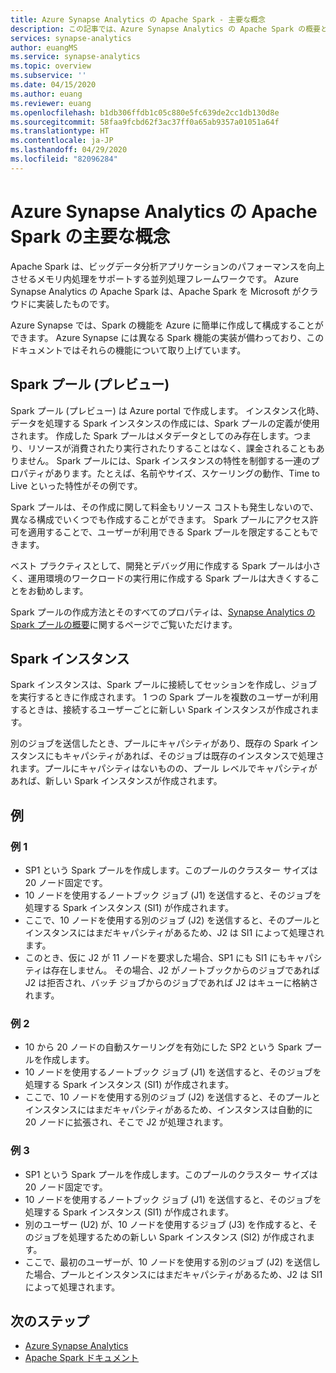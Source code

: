 ```yaml
---
title: Azure Synapse Analytics の Apache Spark - 主要な概念
description: この記事では、Azure Synapse Analytics の Apache Spark の概要と、さまざまな概念について説明します。
services: synapse-analytics
author: euangMS
ms.service: synapse-analytics
ms.topic: overview
ms.subservice: ''
ms.date: 04/15/2020
ms.author: euang
ms.reviewer: euang
ms.openlocfilehash: b1db306ffdb1c05c880e5fc639de2cc1db130d8e
ms.sourcegitcommit: 58faa9fcbd62f3ac37ff0a65ab9357a01051a64f
ms.translationtype: HT
ms.contentlocale: ja-JP
ms.lasthandoff: 04/29/2020
ms.locfileid: "82096284"
---
```

# <a name="apache-spark-in-azure-synapse-analytics-core-concepts"></a>Azure Synapse Analytics の Apache Spark の主要な概念

Apache Spark は、ビッグデータ分析アプリケーションのパフォーマンスを向上させるメモリ内処理をサポートする並列処理フレームワークです。 Azure Synapse Analytics の Apache Spark は、Apache Spark を Microsoft がクラウドに実装したものです。 

Azure Synapse では、Spark の機能を Azure に簡単に作成して構成することができます。 Azure Synapse には異なる Spark 機能の実装が備わっており、このドキュメントではそれらの機能について取り上げています。

## <a name="spark-pools-preview"></a>Spark プール (プレビュー)

Spark プール (プレビュー) は Azure portal で作成します。 インスタンス化時、データを処理する Spark インスタンスの作成には、Spark プールの定義が使用されます。 作成した Spark プールはメタデータとしてのみ存在します。つまり、リソースが消費されたり実行されたりすることはなく、課金されることもありません。 Spark プールには、Spark インスタンスの特性を制御する一連のプロパティがあります。たとえば、名前やサイズ、スケーリングの動作、Time to Live といった特性がその例です。

Spark プールは、その作成に関して料金もリソース コストも発生しないので、異なる構成でいくつでも作成することができます。 Spark プールにアクセス許可を適用することで、ユーザーが利用できる Spark プールを限定することもできます。

ベスト プラクティスとして、開発とデバッグ用に作成する Spark プールは小さく、運用環境のワークロードの実行用に作成する Spark プールは大きくすることをお勧めします。

Spark プールの作成方法とそのすべてのプロパティは、[Synapse Analytics の Spark プールの概要](../quickstart-create-apache-spark-pool.md)に関するページでご覧いただけます。

## <a name="spark-instances"></a>Spark インスタンス

Spark インスタンスは、Spark プールに接続してセッションを作成し、ジョブを実行するときに作成されます。 1 つの Spark プールを複数のユーザーが利用するときは、接続するユーザーごとに新しい Spark インスタンスが作成されます。 

別のジョブを送信したとき、プールにキャパシティがあり、既存の Spark インスタンスにもキャパシティがあれば、そのジョブは既存のインスタンスで処理されます。プールにキャパシティはないものの、プール レベルでキャパシティがあれば、新しい Spark インスタンスが作成されます。

## <a name="examples"></a>例

### <a name="example-1"></a>例 1

- SP1 という Spark プールを作成します。このプールのクラスター サイズは 20 ノード固定です。
- 10 ノードを使用するノートブック ジョブ (J1) を送信すると、そのジョブを処理する Spark インスタンス (SI1) が作成されます。
- ここで、10 ノードを使用する別のジョブ (J2) を送信すると、そのプールとインスタンスにはまだキャパシティがあるため、J2 は SI1 によって処理されます。
- このとき、仮に J2 が 11 ノードを要求した場合、SP1 にも SI1 にもキャパシティは存在しません。 その場合、J2 がノートブックからのジョブであれば J2 は拒否され、バッチ ジョブからのジョブであれば J2 はキューに格納されます。

### <a name="example-2"></a>例 2

- 10 から 20 ノードの自動スケーリングを有効にした SP2 という Spark プールを作成します。
- 10 ノードを使用するノートブック ジョブ (J1) を送信すると、そのジョブを処理する Spark インスタンス (SI1) が作成されます。
- ここで、10 ノードを使用する別のジョブ (J2) を送信すると、そのプールとインスタンスにはまだキャパシティがあるため、インスタンスは自動的に 20 ノードに拡張され、そこで J2 が処理されます。

### <a name="example-3"></a>例 3

- SP1 という Spark プールを作成します。このプールのクラスター サイズは 20 ノード固定です。
- 10 ノードを使用するノートブック ジョブ (J1) を送信すると、そのジョブを処理する Spark インスタンス (SI1) が作成されます。
- 別のユーザー (U2) が、10 ノードを使用するジョブ (J3) を作成すると、そのジョブを処理するための新しい Spark インスタンス (SI2) が作成されます。
- ここで、最初のユーザーが、10 ノードを使用する別のジョブ (J2) を送信した場合、プールとインスタンスにはまだキャパシティがあるため、J2 は SI1 によって処理されます。

## <a name="next-steps"></a>次のステップ

- [Azure Synapse Analytics](https://docs.microsoft.com/azure/synapse-analytics)
- [Apache Spark ドキュメント](https://spark.apache.org/docs/2.4.4/)
